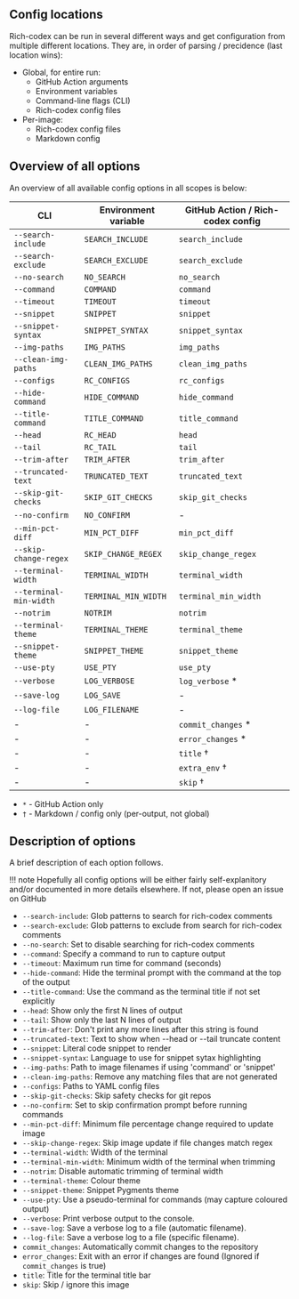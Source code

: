 ## Config locations

Rich-codex can be run in several different ways and get configuration from multiple different locations.
They are, in order of parsing / precidence (last location wins):

<!-- prettier-ignore-start -->

- Global, for entire run:
    - GitHub Action arguments
    - Environment variables
    - Command-line flags (CLI)
    - Rich-codex config files
- Per-image:
    - Rich-codex config files
    - Markdown config

<!-- prettier-ignore-end -->

## Overview of all options

An overview of all available config options in all scopes is below:

| CLI                    | Environment variable | GitHub Action / Rich-codex config |
| ---------------------- | -------------------- | --------------------------------- |
| `--search-include`     | `SEARCH_INCLUDE`     | `search_include`                  |
| `--search-exclude`     | `SEARCH_EXCLUDE`     | `search_exclude`                  |
| `--no-search`          | `NO_SEARCH`          | `no_search`                       |
| `--command`            | `COMMAND`            | `command`                         |
| `--timeout`            | `TIMEOUT`            | `timeout`                         |
| `--snippet`            | `SNIPPET`            | `snippet`                         |
| `--snippet-syntax`     | `SNIPPET_SYNTAX`     | `snippet_syntax`                  |
| `--img-paths`          | `IMG_PATHS`          | `img_paths`                       |
| `--clean-img-paths`    | `CLEAN_IMG_PATHS`    | `clean_img_paths`                 |
| `--configs`            | `RC_CONFIGS`         | `rc_configs`                      |
| `--hide-command`       | `HIDE_COMMAND`       | `hide_command`                    |
| `--title-command`      | `TITLE_COMMAND`      | `title_command`                   |
| `--head`               | `RC_HEAD`            | `head`                            |
| `--tail`               | `RC_TAIL`            | `tail`                            |
| `--trim-after`         | `TRIM_AFTER`         | `trim_after`                      |
| `--truncated-text`     | `TRUNCATED_TEXT`     | `truncated_text`                  |
| `--skip-git-checks`    | `SKIP_GIT_CHECKS`    | `skip_git_checks`                 |
| `--no-confirm`         | `NO_CONFIRM`         | -                                 |
| `--min-pct-diff`       | `MIN_PCT_DIFF`       | `min_pct_diff`                    |
| `--skip-change-regex`  | `SKIP_CHANGE_REGEX`  | `skip_change_regex`               |
| `--terminal-width`     | `TERMINAL_WIDTH`     | `terminal_width`                  |
| `--terminal-min-width` | `TERMINAL_MIN_WIDTH` | `terminal_min_width`              |
| `--notrim`             | `NOTRIM`             | `notrim`                          |
| `--terminal-theme`     | `TERMINAL_THEME`     | `terminal_theme`                  |
| `--snippet-theme`      | `SNIPPET_THEME`      | `snippet_theme`                   |
| `--use-pty`            | `USE_PTY`            | `use_pty`                         |
| `--verbose`            | `LOG_VERBOSE`        | `log_verbose` \*                  |
| `--save-log`           | `LOG_SAVE`           | -                                 |
| `--log-file`           | `LOG_FILENAME`       | -                                 |
| -                      | -                    | `commit_changes` \*               |
| -                      | -                    | `error_changes` \*                |
| -                      | -                    | `title` †                         |
| -                      | -                    | `extra_env` †                     |
| -                      | -                    | `skip` †                          |

- `*` - GitHub Action only
- `†` - Markdown / config only (per-output, not global)

## Description of options

A brief description of each option follows.

<!-- prettier-ignore-start -->
!!! note
    Hopefully all config options will be either fairly self-explanitory and/or documented in more details elsewhere.
    If not, please open an issue on GitHub
<!-- prettier-ignore-end -->

- `--search-include`: Glob patterns to search for rich-codex comments
- `--search-exclude`: Glob patterns to exclude from search for rich-codex comments
- `--no-search`: Set to disable searching for rich-codex comments
- `--command`: Specify a command to run to capture output
- `--timeout`: Maximum run time for command (seconds)
- `--hide-command`: Hide the terminal prompt with the command at the top of the output
- `--title-command`: Use the command as the terminal title if not set explicitly
- `--head`: Show only the first N lines of output
- `--tail`: Show only the last N lines of output
- `--trim-after`: Don't print any more lines after this string is found
- `--truncated-text`: Text to show when --head or --tail truncate content
- `--snippet`: Literal code snippet to render
- `--snippet-syntax`: Language to use for snippet sytax highlighting
- `--img-paths`: Path to image filenames if using 'command' or 'snippet'
- `--clean-img-paths`: Remove any matching files that are not generated
- `--configs`: Paths to YAML config files
- `--skip-git-checks`: Skip safety checks for git repos
- `--no-confirm`: Set to skip confirmation prompt before running commands
- `--min-pct-diff`: Minimum file percentage change required to update image
- `--skip-change-regex`: Skip image update if file changes match regex
- `--terminal-width`: Width of the terminal
- `--terminal-min-width`: Minimum width of the terminal when trimming
- `--notrim`: Disable automatic trimming of terminal width
- `--terminal-theme`: Colour theme
- `--snippet-theme`: Snippet Pygments theme
- `--use-pty`: Use a pseudo-terminal for commands (may capture coloured output)
- `--verbose`: Print verbose output to the console.
- `--save-log`: Save a verbose log to a file (automatic filename).
- `--log-file`: Save a verbose log to a file (specific filename).
- `commit_changes`: Automatically commit changes to the repository
- `error_changes`: Exit with an error if changes are found (Ignored if `commit_changes` is true)
- `title`: Title for the terminal title bar
- `skip`: Skip / ignore this image
